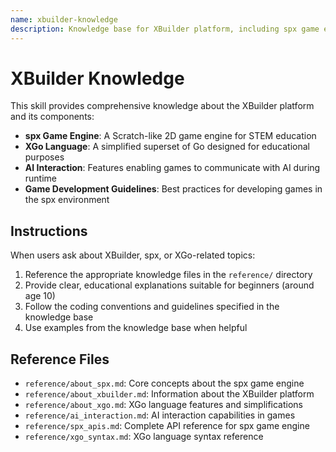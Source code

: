 ```yaml
---
name: xbuilder-knowledge
description: Knowledge base for XBuilder platform, including spx game engine APIs, XGo language syntax, AI interaction features, and game development guidelines. Use this skill when working with XBuilder projects, spx games, or when users need guidance on XGo programming, sprite development, or AI-powered game features.
---
```


# XBuilder Knowledge

This skill provides comprehensive knowledge about the XBuilder platform and its components:

- **spx Game Engine**: A Scratch-like 2D game engine for STEM education
- **XGo Language**: A simplified superset of Go designed for educational purposes
- **AI Interaction**: Features enabling games to communicate with AI during runtime
- **Game Development Guidelines**: Best practices for developing games in the spx environment

## Instructions

When users ask about XBuilder, spx, or XGo-related topics:

1. Reference the appropriate knowledge files in the `reference/` directory
2. Provide clear, educational explanations suitable for beginners (around age 10)
3. Follow the coding conventions and guidelines specified in the knowledge base
4. Use examples from the knowledge base when helpful

## Reference Files

- `reference/about_spx.md`: Core concepts about the spx game engine
- `reference/about_xbuilder.md`: Information about the XBuilder platform
- `reference/about_xgo.md`: XGo language features and simplifications
- `reference/ai_interaction.md`: AI interaction capabilities in games
- `reference/spx_apis.md`: Complete API reference for spx game engine
- `reference/xgo_syntax.md`: XGo language syntax reference
